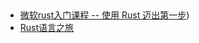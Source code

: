
## 

- [微软rust入门课程 -- 使用 Rust 迈出第一步](https://docs.microsoft.com/zh-cn/learn/paths/rust-first-steps/))
- [Rust语言之旅](https://tourofrust.com/00_zh-cn.html)

